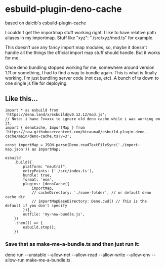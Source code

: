 # esbuild-plugin-deno-cache

based on dalcib's esbuild-plugin-cache

I couldn't get the importmap stuff working right.
I like to have relative path aliases in my importmap.
Stuff like "xyz": "./src/xyz/mod.ts" for example.

This doesn't use any fancy import map modules, so, maybe it doesn't handle all the things the official import map stuff should handle.
But it works for me.

Once deno bundling stopped working for me, somewhere around version 1.11 or something, I had to find a way to bundle again.
This is what is finally working. I'm just bundling server code (not css, etc). A bunch of ts down to one single js file for deploying.


## Like this...

    import * as esbuild from 'https://deno.land/x/esbuild@v0.12.12/mod.js';
    // Note: i have ?v=xxx to ignore old deno cache while i was working on it.
    import { denoCache, ImportMap } from 'https://raw.githubusercontent.com/btrauma8/esbuild-plugin-deno-cache/main/deno-cache.ts?v=3';

    const importMap = JSON.parse(Deno.readTextFileSync('./import-map.json')) as ImportMap;

    esbuild
        .build({
            platform: "neutral",
            entryPoints: ['./src/index.ts'],
            bundle: true,
            format: 'esm',
            plugins: [denoCache({
                importMap,
                // cacheDirectory: './some-folder', // or default deno cache dir
                // importMapBaseDirectory: Deno.cwd() // This is the default if you don't specify
            })],
            outfile: 'my-new-bundle.js',
        })
        .then(() => {
            esbuild.stop();
        })

### Save that as make-me-a-bundle.ts and then just run it:
deno run --unstable --allow-net --allow-read --allow-write --allow-env --allow-run make-me-a-bundle.ts
